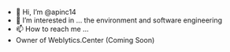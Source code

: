- 👋 Hi, I’m @apinc14
- 👀 I’m interested in ... the environment and software engineering 
- 📫 How to reach me ... 
- Owner of Weblytics.Center (Coming Soon)

<!---
apinc14/apinc14 is a ✨ special ✨ repository because its `README.md` (this file) appears on your GitHub profile.
You can click the Preview link to take a look at your changes.
--->
